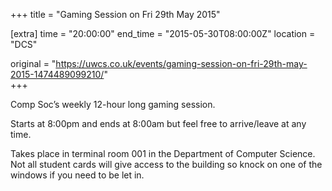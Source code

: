 +++
title = "Gaming Session on Fri 29th May 2015"

[extra]
time = "20:00:00"
end_time = "2015-05-30T08:00:00Z"
location = "DCS"

original = "https://uwcs.co.uk/events/gaming-session-on-fri-29th-may-2015-1474489099210/"    
+++

Comp Soc’s weekly 12-hour long gaming session.

Starts at 8:00pm and ends at 8:00am but feel free to arrive/leave at any time.

Takes place in terminal room 001 in the Department of Computer Science. Not all student cards will give access to the building so knock on one of the windows if you need to be let in.

